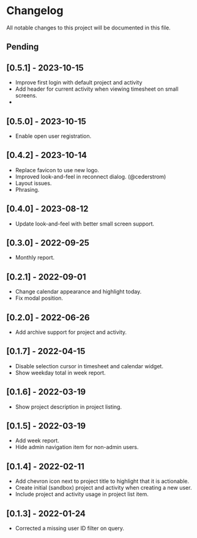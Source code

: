 # Changelog
All notable changes to this project will be documented in this file. 

## Pending

## [0.5.1] - 2023-10-15
- Improve first login with default project and activity
- Add header for current activity when viewing timesheet on small screens.
- 
## [0.5.0] - 2023-10-15
- Enable open user registration.

## [0.4.2] - 2023-10-14
- Replace favicon to use new logo.
- Improved look-and-feel in reconnect dialog. (@cederstrom)
- Layout issues.
- Phrasing.

## [0.4.0] - 2023-08-12
- Update look-and-feel with better small screen support.

## [0.3.0] - 2022-09-25
- Monthly report.

## [0.2.1] - 2022-09-01
- Change calendar appearance and highlight today. 
- Fix modal position.

## [0.2.0] - 2022-06-26
- Add archive support for project and activity.

## [0.1.7] - 2022-04-15
- Disable selection cursor in timesheet and calendar widget.
- Show weekday total in week report.

## [0.1.6] - 2022-03-19
- Show project description in project listing.

## [0.1.5] - 2022-03-19
- Add week report.
- Hide admin navigation item for non-admin users.

## [0.1.4] - 2022-02-11
- Add chevron icon next to project title to highlight that it is actionable.
- Create initial (sandbox) project and activity when creating a new user.
- Include project and activity usage in project list item.

## [0.1.3] - 2022-01-24
- Corrected a missing user ID filter on query.
